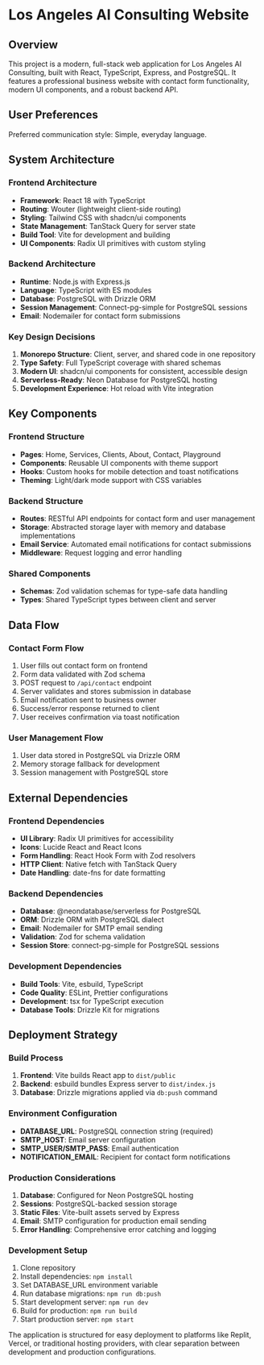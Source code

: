 # Los Angeles AI Consulting Website

## Overview

This project is a modern, full-stack web application for Los Angeles AI Consulting, built with React, TypeScript, Express, and PostgreSQL. It features a professional business website with contact form functionality, modern UI components, and a robust backend API.

## User Preferences

Preferred communication style: Simple, everyday language.

## System Architecture

### Frontend Architecture
- **Framework**: React 18 with TypeScript
- **Routing**: Wouter (lightweight client-side routing)
- **Styling**: Tailwind CSS with shadcn/ui components
- **State Management**: TanStack Query for server state
- **Build Tool**: Vite for development and building
- **UI Components**: Radix UI primitives with custom styling

### Backend Architecture
- **Runtime**: Node.js with Express.js
- **Language**: TypeScript with ES modules
- **Database**: PostgreSQL with Drizzle ORM
- **Session Management**: Connect-pg-simple for PostgreSQL sessions
- **Email**: Nodemailer for contact form submissions

### Key Design Decisions
1. **Monorepo Structure**: Client, server, and shared code in one repository
2. **Type Safety**: Full TypeScript coverage with shared schemas
3. **Modern UI**: shadcn/ui components for consistent, accessible design
4. **Serverless-Ready**: Neon Database for PostgreSQL hosting
5. **Development Experience**: Hot reload with Vite integration

## Key Components

### Frontend Structure
- **Pages**: Home, Services, Clients, About, Contact, Playground
- **Components**: Reusable UI components with theme support
- **Hooks**: Custom hooks for mobile detection and toast notifications
- **Theming**: Light/dark mode support with CSS variables

### Backend Structure
- **Routes**: RESTful API endpoints for contact form and user management
- **Storage**: Abstracted storage layer with memory and database implementations
- **Email Service**: Automated email notifications for contact submissions
- **Middleware**: Request logging and error handling

### Shared Components
- **Schemas**: Zod validation schemas for type-safe data handling
- **Types**: Shared TypeScript types between client and server

## Data Flow

### Contact Form Flow
1. User fills out contact form on frontend
2. Form data validated with Zod schema
3. POST request to `/api/contact` endpoint
4. Server validates and stores submission in database
5. Email notification sent to business owner
6. Success/error response returned to client
7. User receives confirmation via toast notification

### User Management Flow
1. User data stored in PostgreSQL via Drizzle ORM
2. Memory storage fallback for development
3. Session management with PostgreSQL store

## External Dependencies

### Frontend Dependencies
- **UI Library**: Radix UI primitives for accessibility
- **Icons**: Lucide React and React Icons
- **Form Handling**: React Hook Form with Zod resolvers
- **HTTP Client**: Native fetch with TanStack Query
- **Date Handling**: date-fns for date formatting

### Backend Dependencies
- **Database**: @neondatabase/serverless for PostgreSQL
- **ORM**: Drizzle ORM with PostgreSQL dialect
- **Email**: Nodemailer for SMTP email sending
- **Validation**: Zod for schema validation
- **Session Store**: connect-pg-simple for PostgreSQL sessions

### Development Dependencies
- **Build Tools**: Vite, esbuild, TypeScript
- **Code Quality**: ESLint, Prettier configurations
- **Development**: tsx for TypeScript execution
- **Database Tools**: Drizzle Kit for migrations

## Deployment Strategy

### Build Process
1. **Frontend**: Vite builds React app to `dist/public`
2. **Backend**: esbuild bundles Express server to `dist/index.js`
3. **Database**: Drizzle migrations applied via `db:push` command

### Environment Configuration
- **DATABASE_URL**: PostgreSQL connection string (required)
- **SMTP_HOST**: Email server configuration
- **SMTP_USER/SMTP_PASS**: Email authentication
- **NOTIFICATION_EMAIL**: Recipient for contact form notifications

### Production Considerations
1. **Database**: Configured for Neon PostgreSQL hosting
2. **Sessions**: PostgreSQL-backed session storage
3. **Static Files**: Vite-built assets served by Express
4. **Email**: SMTP configuration for production email sending
5. **Error Handling**: Comprehensive error catching and logging

### Development Setup
1. Clone repository
2. Install dependencies: `npm install`
3. Set DATABASE_URL environment variable
4. Run database migrations: `npm run db:push`
5. Start development server: `npm run dev`
6. Build for production: `npm run build`
7. Start production server: `npm start`

The application is structured for easy deployment to platforms like Replit, Vercel, or traditional hosting providers, with clear separation between development and production configurations.